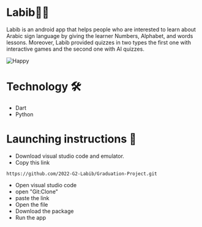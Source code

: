  # Labib🦻🏻
Labib is an android app that helps people who are interested to learn about Arabic sign language by giving the learner Numbers, Alphabet, and words lessons. Moreover, Labib provided quizzes in two types the first one with interactive games and the second one with AI quizzes. 

![Happy](https://user-images.githubusercontent.com/90304225/160501693-848b4811-ec1d-40c1-9c52-04675a21807b.PNG)

# Technology 🛠
- Dart
- Python


# Launching instructions 📲
- Download visual studio code and emulator.
- Copy this link 
```
https://github.com/2022-G2-Labib/Graduation-Project.git
```
- Open visual studio code 
- open "Git:Clone"
- paste the link
- Open the file 
- Download the package
- Run the app 

